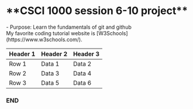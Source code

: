 <h1>**CSCI 1000 session 6-10 project**</h1>
- Purpose: Learn the fundamentals of git and github<br>
My favorite coding tutorial website is [W3Schools](https://www.w3schools.com/).<br>

| Header 1 | Header 2 | Header 3 |
|----------|----------|----------|
| Row 1    | Data 1   | Data 2   |
| Row 2    | Data 3   | Data 4   |
| Row 3    | Data 5   | Data 6   |


<h3>END</h3>
